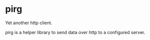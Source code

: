 # pirg

Yet another http client. 

pirg is a helper library to send data over http to a configured server. 